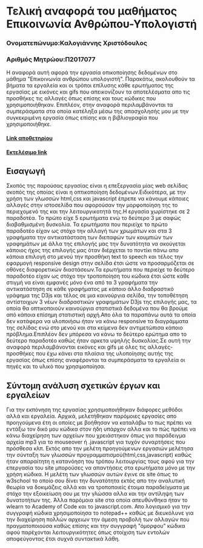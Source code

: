 # Τελική αναφορά του μαθήματος Επικοινωνία Ανθρώπου-Υπολογιστή
### Ονοματεπώνυμο:Καλογιάννης Χριστόδουλος
### Αριθμός Μητρώου:Π2017077

Η αναφορά αυτή αφορά την εργασία οπικοποίησης δεδομένων στο μάθημα "Επικοινωνία ανθρώπου υπολογιστή". Παρακάτω, ακολουθούν τα βήματα τα εργαλεία και οι τρόποι επίλυσης κάθε ερωτήματος της εργασίας με εικόνες και gifs που απεικονίζουν τα αποτελέσματα απο τις  προσθήκες τις αλλαγές όπως επίσης και τους κώδικες που χρησιμοποιήθηκαν. Επιπλέον, στην αναφορά περιλαμβάνονται τα συμπεράσματα στα οποία κατέληξα μέσω της απασχολησής μου με την συγκεκριμένη εργασία όπως επίσης και η βιβλιογραφία που χρησιμοποιήθηκε.

#### [Link αποθετηρίου](https://github.com/chriskalo/D3js-US-educational-attainment)
#### [Εκτελέσιμο link](https://chriskalo.github.io/D3js-US-educational-attainment/)




## Εισαγωγή
Σκοπός της παρούσας εργασίας είναι η επεξεργασία μίας web σελίδας σκοπός της οποίας είναι η οπτικοποίηση δεδομένων.Ειδικότερα, με την χρήση των γλωσσών html,css και javascript έπρεπε να κάνουμε κάποιες αλλαγές στην ιστοσελίδα που αφορούσαν την μορφοποίηση της το περιεχομενό της και την λειτουργικοτητά της.Η εργασία χωρίστηκε σε 2 παραδοτέα. Το πρώτο είχε 5 ερωτήματα ενώ το δεύτερο 3 με σαφώς διαβαθμισμένη δυσκολία.
Τα ερωτήματα που περιείχε το πρώτο παραδοτέο είχαν ως στόχο την αλλαγή των χρωμάτων και στα 3 γραφήματα την αντικατάσταση των διεπαφών των κουμπιών των γραφημάτων με άλλα της επιλογής μας την δυνατότητα να ακούγεται κάποιος ήχος της επιλογής μας όταν διέρχεται το ποντίκι πάνω απο κάποια επιλογή στο μενού την προσθήκη text to speech και τέλος την εφαρμογή responsive design στην σελίδα έτσι ώστε να προσαρμόζεται σε οθόνες διαφορετικών διαστάσεων.Τα ερωτήματα που περιείχε το δεύτερο παραδοτέο είχαν ως στόχο την τροποποίηση του κώδικα έτσι ώστε κάθε στιγμή να είναι εμφανές μόνο ένα από τα 3 γραφήματα την αντικατάστηση σε κάθε γραφήματος με κάποιο άλλο διαδραστικό γράφημα της D3js και τέλος σε μια καινούργια σελίδα, την τοποθέτηση αντίστοιχων 3 νέων διαδραστικών γραφημάτων D3js της επιλογής μας, τα οποία θα οπτικοποιούν καινούργια στατιστικά δεδομένα που θα βρούμε από κάποια επίσημη στατιστική αρχή.Απο όλα τα παραπάνω αυτά τα οποία δεν κατάφερα να υλοποιήσω ήταν να κάνω responsive τα διαγράμματα της σελίδας ενώ στο μενού και στα κείμενα δεν αντιμετώπισα κάποιο πρόβλημα.Επιπλέον δεν μπόρεσα να κάνω το δεύτερο ερώτημα απο το δεύτερο παραδοτέο καθώς ήταν αρκετα υψηλής δυσκολίας.Σε αυτή την αναφορά περιλαμβάνονται εικόνες και gifs με όλες τις αλλαγές-προσθήκες που έχω κάνει στα πλαίσια της υλοποίησης αυτής της εργασίας όπως επίσης αναφέρονται τα συμπεράσματα τα εργαλεία  οι πηγές και το υλικό που χρησιμοποίησα.



## Σύντομη ανάλυση σχετικών έργων και εργαλείων
Για την εκπόνηση της εργασίας χρησιμοποιήθηκαν διάφορες μεθόδοι αλλά και εργαλεία. Αρχικά, μελετήθηκαν παρόμοιες εργασίες απο προηγούμενα έτη οι οποίες με βοήθησαν να καταλάβω το πως πρέπει να εντάξω τον δικό μου κώδικα στον ήδη υπάρχον αλλα και το πώς πρέπει να κάνω διαχείρηση των αρχείων που χρειάστηκαν όπως για παράδειγμα αρχεία mp3 για το mouseover ή .javascript για τυχόν συναρτήσεις που πρόσθεσα κλπ. Εκτός απο την μελέτη προηγούμενων εργασιών μελέτησα την σύνταξη των γλωσσών προγραμματισμού(html,css,javascript) καθώς ήταν απαραίτητη η κατανόηση του τρόπου λειτουργίας τους αφού για την επεργασία του site μπορούσες να απαντήσεις στα ερωτήματα μόνο με την χρήση κώδικα. Η μελέτη των γλωσσών αυτών έγινε σε site όπως το w3school το οποίο σου δίνει την δυνατότητα εκτός απο την αναλυτική θεωρία  να δοκιμάζεις αλλά και να τροποποιείς έτοιμα παραδείγματα με στόχο την εξοικείωση σου με την γλώσσα αλλα και την αντίληψη των δυνατοτήτων της. Άλλα παρόμοια site στα οποία απευθύνθηκα ήταν το wlearn το Academy of Code και το javascript.com. Απο λογισμικό για την συγγραφή κώδικα χρησιμοποίησα το notepad++ καθώς με διευκόλυνε για την διαχείρηση πολλών αρχειων την άμεση προβολή των αλλαγών που πραγματοποιούσα καθώς επίσης και την συγγραφή "όμορφου" κώδικα αφού παρέχονται λειτουργικότητες όπως στοίχιση των εντολών αποφεύγοντας έτσι συχνά συντακτικά λάθη.




